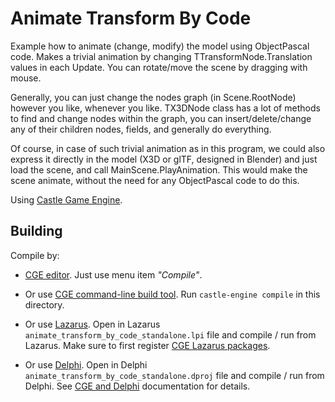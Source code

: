 # Animate Transform By Code

Example how to animate (change, modify) the model using ObjectPascal code.
Makes a trivial animation by changing TTransformNode.Translation values
in each Update.
You can rotate/move the scene by dragging with mouse.

Generally, you can just change the nodes graph (in Scene.RootNode)
however you like, whenever you like. TX3DNode class has a lot of methods
to find and change nodes within the graph, you can insert/delete/change
any of their children nodes, fields, and generally do everything.

Of course, in case of such trivial animation as in this program, we could
also express it directly in the model (X3D or glTF, designed in Blender)
and just load the scene, and call MainScene.PlayAnimation.
This would make the scene animate, without the need for any ObjectPascal code to do this.

Using [Castle Game Engine](https://castle-engine.io/).

## Building

Compile by:

- [CGE editor](https://castle-engine.io/manual_editor.php). Just use menu item _"Compile"_.

- Or use [CGE command-line build tool](https://castle-engine.io/build_tool). Run `castle-engine compile` in this directory.

- Or use [Lazarus](https://www.lazarus-ide.org/). Open in Lazarus `animate_transform_by_code_standalone.lpi` file and compile / run from Lazarus. Make sure to first register [CGE Lazarus packages](https://castle-engine.io/lazarus).

- Or use [Delphi](https://www.embarcadero.com/products/Delphi). Open in Delphi `animate_transform_by_code_standalone.dproj` file and compile / run from Delphi. See [CGE and Delphi](https://castle-engine.io/delphi) documentation for details.

